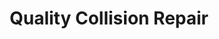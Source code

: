 ---
title: "Quality Collision Repair"
url: /manhattan/quality-collision-repair/
shop: car repair
---
